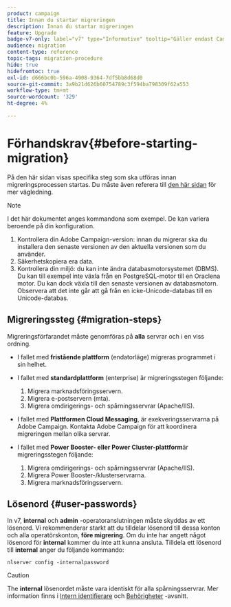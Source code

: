 ```yaml
---
product: campaign
title: Innan du startar migreringen
description: Innan du startar migreringen
feature: Upgrade
badge-v7-only: label="v7" type="Informative" tooltip="Gäller endast Campaign Classic v7"
audience: migration
content-type: reference
topic-tags: migration-procedure
hide: true
hidefromtoc: true
exl-id: d666bc0b-596a-4908-9364-7df5bb8d68d0
source-git-commit: 3a9b21d626b60754789c3f594ba798309f62a553
workflow-type: tm+mt
source-wordcount: '329'
ht-degree: 4%

---
```


# Förhandskrav{#before-starting-migration}



På den här sidan visas specifika steg som ska utföras innan migreringsprocessen startas. Du måste även referera till [den här sidan](about-migration.md) för mer vägledning.

>[!NOTE]
>
>I det här dokumentet anges kommandona som exempel. De kan variera beroende på din konfiguration.

1. Kontrollera din Adobe Campaign-version: innan du migrerar ska du installera den senaste versionen av den aktuella versionen som du använder.
1. Säkerhetskopiera era data.
1. Kontrollera din miljö: du kan inte ändra databasmotorsystemet (DBMS). Du kan till exempel inte växla från en PostgreSQL-motor till en Oraclena motor. Du kan dock växla till den senaste versionen av databasmotorn. Observera att det inte går att gå från en icke-Unicode-databas till en Unicode-databas.

## Migreringssteg {#migration-steps}

Migreringsförfarandet måste genomföras på **alla** servrar och i en viss ordning.

* I fallet med **fristående plattform** (endatorläge) migreras programmet i sin helhet.
* I fallet med **standardplattform** (enterprise) är migreringsstegen följande:

   1. Migrera marknadsföringsservern.
   1. Migrera e-postservern (mta).
   1. Migrera omdirigerings- och spårningsservrar (Apache/IIS).

* I fallet med **Plattformen Cloud Messaging**, är exekveringsservrarna på Adobe Campaign. Kontakta Adobe Campaign för att koordinera migreringen mellan olika servrar.
* I fallet med **Power Booster- eller Power Cluster-plattform**&#x200B;är migreringsstegen följande:

   1. Migrera omdirigerings- och spårningsservrar (Apache/IIS).
   1. Migrera Power Booster-/klusterservrarna.
   1. Migrera marknadsföringsservern.

## Lösenord {#user-passwords}

In v7, **internal** och **admin** -operatoranslutningen måste skyddas av ett lösenord. Vi rekommenderar starkt att du tilldelar lösenord till dessa konton och alla operatörskonton, **före migrering**. Om du inte har angett något lösenord för **internal** kommer du inte att kunna ansluta. Tilldela ett lösenord till **internal** anger du följande kommando:

```
nlserver config -internalpassword
```

>[!CAUTION]
>
>The **internal** lösenordet måste vara identiskt för alla spårningsservrar. Mer information finns i [Intern identifierare](../../installation/using/configuring-campaign-server.md#internal-identifier) och [Behörigheter](../../platform/using/access-management.md) -avsnitt.
